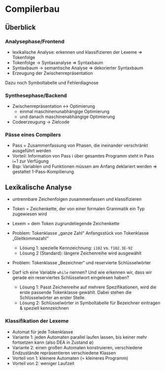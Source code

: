 # Compilerbau

## Überblick

### Analysephase/Frontend

* lexikalische Analyse: erkennen und klassifizieren der Lexeme ⇒ Tokenfolge
* Tokenfolge → Syntaxanalyse ⇒ Syntaxbaum
* Syntaxbaum → semantische Analyse ⇒ dekorierter Syntaxbaum
* Erzeugung der Zwischenrepräsentation

Dazu noch Symboltabelle und Fehlerdiagnose

### Synthesephase/Backend

* Zwischenrepräsentation ↔ Optimierung
  * einmal maschinenunabhängige Optimierung
  * und danach maschinenabhängige Optimierung
* Codeerzeugung → Zielcode

### Pässe eines Compilers

* Pass = Zusammenfassung von Phasen, die ineinander verschränkt ausgeführt
  werden
* Vorteil: Information von Pass i über gesamtes Programm steht in Pass i+1 zur
  Verfügung
* Bsp: Variablen und Funktionen müssen am Anfang deklariert werden ⇒ gestattet
  1-Pass-Kompilierung

## Lexikalische Analyse

* untrennbare Zeichenfolgen zusammenfassen und klassifizieren
* Token = Zeichenkette, der von einer formalen Grammatik ein Typ zugewiesen wird
* Lexem = dem Token zugrundeliegende Zeichenkette

* Problem: Tokenklasse „ganze Zahl“ Anfangsstück von Tokenklasse „Gleitkommazahl“
  * Lösung 1: spezielle Kennzeichnung: `i102` vs. `f102.3E-92`
  * Lösung 2 (Standard): längere Zeichenreihe wird ausgewählt

* Problem: Tokenklasse „Bezeichner“ und reservierte Schlüsselwörter
* Darf ich eine Variable `while` nennen? Und wie erkennen wir, dass wir gerade
  ein reserviertes Schlüsselwort eingelesen haben?
  * Lösung 1: Passt Zeichenreihe auf mehrere Spezifikationen, wird die erste
    passende Tokenklasse gewählt. Dabei stehen die Schlüsselwörter an erster
    Stelle.
  * Lösung 2: Schlüsselwörter in Symboltabelle für Bezeichner eintragen &
    speziell kennzeichnen

### Klassifikation der Lexeme
* Automat für jede Tokenklasse
* Variante 1: jeden Automaten parallel laufen lassen, bis keiner mehr fortsetzen
  kann (also DEA in Zustand ∅)
* Variante 2: einen großen Automaten konstruieren, verschiedene Endzustände
  repräsentieren verschiedene Klassen
* Vorteil von 1: kleinere Automaten (= kleineres Programm)
* Vorteil von 2: weniger Laufzeit
